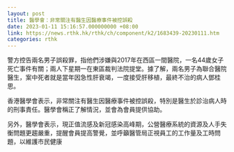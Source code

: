 ```yaml
---
layout: post
title: 醫學會：非常關注有醫生因醫療事件被控誤殺
date: 2023-01-11 15:16:57.000000000 +08:00
link: https://news.rthk.hk/rthk/ch/component/k2/1683439-20230111.htm
categories: rthk
---
```


警方控告兩名男子誤殺罪，指他們涉嫌與2017年在西區一間醫院，一名44歲女子死亡事件有關；兩人下星期一在東區裁判法院提堂。據了解，兩名男子為聯合醫院醫生，案中死者就是當年因急性肝衰竭，一度接受肝移植，最終不治的病人鄧桂思。

香港醫學會表示，非常關注有醫生因醫療事件被控誤殺，特別是醫生於診治病人時的刑事責任。醫學會稱正了解情況，並會為會員提供協助。

另外，醫學會表示，現正值流感及新冠感染高峰期，公營醫療系統的資源及人手失衡問題更趨嚴重，提醒會員提高警覺，並呼籲醫管局正視員工的工作量及工時問題，以維護市民健康
